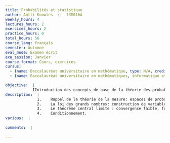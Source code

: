 ```yaml
---
title: Probabilités et statistique
author: Antti Knowles  \-  13M016A
weekly_hours: 4
lectures_hours: 2
exercices_hours: 2
practice_hours: 0
total_hours: 56
course_lang: français
semester: Automne
eval_mode: Examen écrit
exa_session: Janvier
course_format: Cours, exercices
cursus:
  - {name: Baccalauréat universitaire en mathématique, type: N/A, credits: 6}
  - {name: Baccalauréat universitaire en mathématiques, informatique et sciences numériques, type: N/A, credits: 5}

objective:  |
            IIntroduction des concepts de base de la théorie des probabilités: espaces de probabilité, évènements, mesures de probabilité, indépendance, variables aléatoires, lois des grands nombres, convergence de séries aléatoires, convergence faible, fonctions caractéristiques, le théorème central limite, conditionnement.
description:  |
              1.	Rappel de la théorie de la mesure: espaces de probabilité, variables aléatoires, espérance, indépendance.
              2.	La loi des grands nombres: construction de variables indépendantes, les lemmes de Borel-Cantelli, convergence de séries aléatoires, les lois faible et forte des grands nombres.
              3.	Le théorème central limite : convergence faible, fonctions caractéristiques, le théorème central limite, processus de Poisson.
              4.	Conditionnement.
various:  |
          
comments:  |
           
---
```

